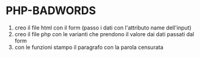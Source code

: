 # PHP-BADWORDS

1. creo il file html con il form (passo i dati con l'attributo name dell'input)
1. creo il file php con le varianti che prendono il valore dai dati passati dal form
1. con le funzioni stampo il paragrafo con la parola censurata
